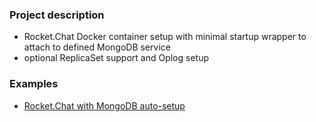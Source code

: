 ### Project description

* Rocket.Chat Docker container setup with minimal startup wrapper to
attach to defined MongoDB service
* optional ReplicaSet support and Oplog setup

### Examples

* [Rocket.Chat with MongoDB auto-setup](docker-compose.yml)


